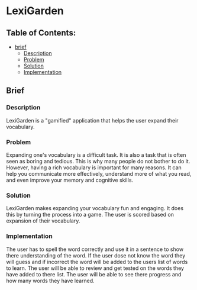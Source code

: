 # LexiGarden

## Table of Contents:

- [brief](#brief)
  - [Description](#description)
  - [Problem](#problem)
  - [Solution](#solution)
  - [Implementation](#implementation)

## Brief

### Description

LexiGarden is a "gamified" application that helps the user expand their vocabulary.

### Problem

Expanding one's vocabulary is a difficult task. It is also a task that is often seen as boring and tedious. This is why many people do not bother to do it. However, having a rich vocabulary is important for many reasons. It can help you communicate more effectively, understand more of what you read, and even improve your memory and cognitive skills.

### Solution

LexiGarden makes expanding your vocabulary fun and engaging. It does this by turning the process into a game. The user is scored based on expansion of their vocabulary.

### Implementation

The user has to spell the word correctly and use it in a sentence to show there understanding of the word. If the user dose not know the word they will guess and if incorrect the word will be added to the users list of words to learn. The user will be able to review and get tested on the words they have added to there list. The user will be able to see there progress and how many words they have learned.
